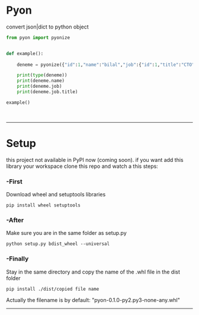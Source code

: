 # Pyon
convert json|dict to python object


```py
from pyon import pyonize


def example():
    
    deneme = pyonize({"id":1,"name":"bilal","job":{"id":1,"title":"CTO"}})

    print(type(deneme))
    print(deneme.name)
    print(deneme.job)
    print(deneme.job.title)

example()
```

<br>
<hr>

# Setup

this project not available in PyPI now (coming soon). if you want add this library your workspace clone this repo and watch a this steps:

### -**First**

Download wheel and setuptools libraries

```
pip install wheel setuptools
```

### -**After** 

Make sure you are in the same folder as setup.py

```
python setup.py bdist_wheel --universal
```

### -**Finally**

Stay in the same directory and copy the name of the .whl file in the dist folder

```
pip install ./dist/copied file name
```

Actually the filename is by default: "pyon-0.1.0-py2.py3-none-any.whl"
<hr>
